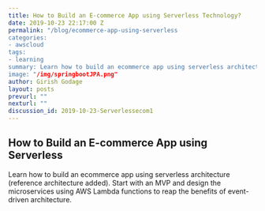 ```yaml
---
title: How to Build an E-commerce App using Serverless Technology?
date: 2019-10-23 22:17:00 Z
permalink: "/blog/ecommerce-app-using-serverless
categories:
- awscloud
tags:
- learning
summary: Learn how to build an ecommerce app using serverless architecture (reference architecture added). Start with an MVP and design the microservices using AWS Lambda functions to reap the benefits of event-driven architecture.
image: "/img/springbootJPA.png"
author: Girish Godage
layout: posts
prevurl: ""
nexturl: ""
discussion_id: 2019-10-23-Serverlessecom1
---
```


## How to Build an E-commerce App using Serverless
Learn how to build an ecommerce app using serverless architecture (reference architecture added). Start with an MVP and design the microservices using AWS Lambda functions to reap the benefits of event-driven architecture.
 
